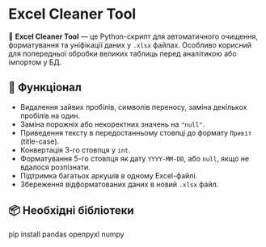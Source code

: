 # Excel Cleaner Tool

🧹 **Excel Cleaner Tool** — це Python-скрипт для автоматичного очищення, форматування та уніфікації даних у `.xlsx` файлах. Особливо корисний для попередньої обробки великих таблиць перед аналітикою або імпортом у БД.

## 🔧 Функціонал

- Видалення зайвих пробілів, символів переносу, заміна декількох пробілів на один.
- Заміна порожніх або некоректних значень на `"null"`.
- Приведення тексту в передостанньому стовпці до формату `Привіт` (title-case).
- Конвертація 3-го стовпця у `int`.
- Форматування 5-го стовпця як дату `YYYY-MM-DD`, або `null`, якщо не вдалося розпізнати.
- Підтримка багатьох аркушів в одному Excel-файлі.
- Збереження відформатованих даних в новий `.xlsx` файл.

## 📦 Необхідні бібліотеки
pip install pandas openpyxl numpy
